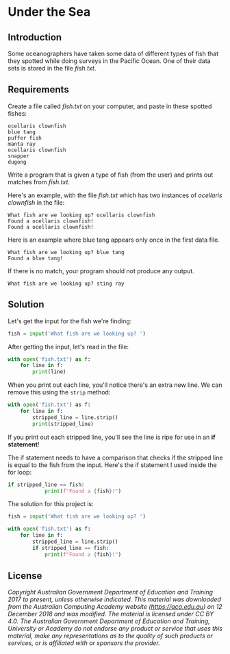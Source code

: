 # Under the Sea

## Introduction
Some oceanographers have taken some data of different types of fish that they spotted while doing surveys in the Pacific Ocean. One of their data sets is stored in the file *fish.txt*.

## Requirements
Create a file called *fish.txt* on your computer, and paste in these spotted fishes:

```
ocellaris clownfish
blue tang
puffer fish
manta ray
ocellaris clownfish
snapper
dugong
```

Write a program that is given a type of fish (from the user) and prints out matches from *fish.txt*.

Here's an example, with the file *fish.txt* which has two instances of *ocellaris clownfish* in the file:

```text
What fish are we looking up? ocellaris clownfish
Found a ocellaris clownfish!
Found a ocellaris clownfish!
```

Here is an example where blue tang appears only once in the first data file.

```text
What fish are we looking up? blue tang
Found a blue tang!
```

If there is no match, your program should not produce any output.

```text
What fish are we looking up? sting ray
```

## Solution
Let's get the input for the fish we're finding:

```python
fish = input('What fish are we looking up? ')
```

After getting the input, let's read in the file:

```python
with open('fish.txt') as f:
    for line in f:
        print(line)
```

When you print out each line, you'll notice there's an extra new line. We can remove this using the `strip` method:

```python
with open('fish.txt') as f:
    for line in f:
        stripped_line = line.strip()
        print(stripped_line)
```

If you print out each stripped line, you'll see the line is ripe for use in an **if statement**!

The if statement needs to have a comparison that checks if the stripped line is equal to the fish from the input. Here's the if statement I used inside the for loop:

```python
if stripped_line == fish:
            print(f"Found a {fish}!")
```

The solution for this project is:

```python
fish = input('What fish are we looking up? ')

with open('fish.txt') as f:
    for line in f:
        stripped_line = line.strip()
        if stripped_line == fish:
            print(f"Found a {fish}!")
```


## License
*Copyright Australian Government Department of Education and Training 2017 to present, unless otherwise indicated. This material was downloaded from the Australian Computing Academy website (https://aca.edu.au) on 12 December 2018 and was modified. The material is licensed under CC BY 4.0. The Australian Government Department of Education and Training, University or Academy do not endorse any product or service that uses this material, make any representations as to the quality of such products or services, or is affiliated with or sponsors the provider.*
